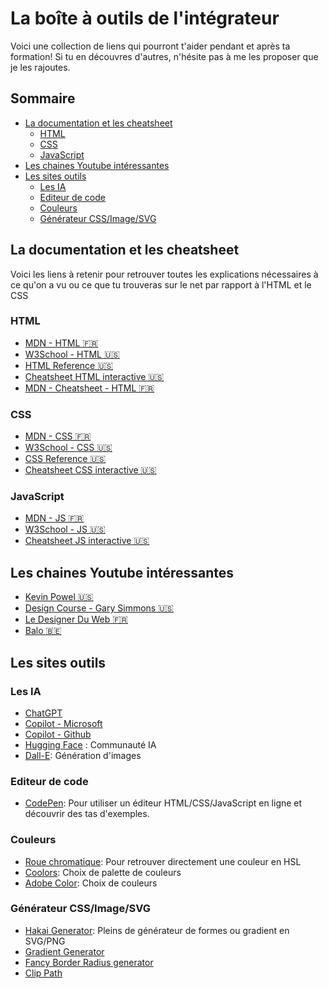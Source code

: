 <!-- omit in toc -->
# La boîte à outils de l'intégrateur

Voici une collection de liens qui pourront t'aider pendant et après ta formation! Si tu en découvres d'autres, n'hésite pas à me les proposer que je les rajoutes.

<!-- omit in toc -->
## Sommaire

- [La documentation et les cheatsheet](#la-documentation-et-les-cheatsheet)
  - [HTML](#html)
  - [CSS](#css)
  - [JavaScript](#javascript)
- [Les chaines Youtube intéressantes](#les-chaines-youtube-intéressantes)
- [Les sites outils](#les-sites-outils)
  - [Les IA](#les-ia)
  - [Editeur de code](#editeur-de-code)
  - [Couleurs](#couleurs)
  - [Générateur CSS/Image/SVG](#générateur-cssimagesvg)

## La documentation et les cheatsheet

Voici les liens à retenir pour retrouver toutes les explications nécessaires à ce qu'on a vu ou ce que tu trouveras sur le net par rapport à l'HTML et le CSS

### HTML

- [MDN - HTML :fr:](https://developer.mozilla.org/fr/docs/Web/HTML)
- [W3School - HTML :us:](https://www.w3schools.com/html/default.asp)
- [HTML Reference :us:](https://htmlreference.io/)
- [Cheatsheet HTML interactive :us:](https://htmlcheatsheet.com/)
- [MDN - Cheatsheet - HTML :fr:](https://developer.mozilla.org/fr/docs/Learn/HTML/Cheatsheet)

### CSS

- [MDN - CSS :fr:](https://developer.mozilla.org/fr/docs/Learn/CSS)
- [W3School - CSS :us:](https://www.w3schools.com/css/default.asp)
- [CSS Reference :us:](https://cssreference.io/)
- [Cheatsheet CSS interactive :us:](https://htmlcheatsheet.com/css/)

### JavaScript

- [MDN - JS :fr:](https://developer.mozilla.org/fr/docs/Web/JavaScript)
- [W3School - JS :us:](https://www.w3schools.com/js/default.asp)
- [Cheatsheet JS interactive :us:](https://htmlcheatsheet.com/js/)

## Les chaines Youtube intéressantes

- [Kevin Powel :us:](https://www.youtube.com/kepowob)
- [Design Course - Gary Simmons :us:](https://www.youtube.com/c/DesignCourse)
- [Le Designer Du Web :fr:](https://www.youtube.com/c/LeDesignerduWeb)
- [Balo :belgium:](https://www.youtube.com/c/BALOPRISONNIER)

## Les sites outils

### Les IA

- [ChatGPT](https://chat.openai.com/)
- [Copilot - Microsoft](https://copilot.microsoft.com/)
- [Copilot - Github](https://github.com/features/copilot)
- [Hugging Face](https://huggingface.co/) : Communauté IA
- [Dall-E](https://openai.com/index/dall-e-2/): Génération d'images

### Editeur de code

- [CodePen](https://codepen.io/): Pour utiliser un éditeur HTML/CSS/JavaScript en ligne et découvrir des tas d'exemples.

### Couleurs

- [Roue chromatique](https://itpastorn.github.io/webbteknik/future-stuff/svg/color-wheel.html): Pour retrouver directement une couleur en HSL
- [Coolors](https://coolors.co/): Choix de palette de couleurs
- [Adobe Color](https://color.adobe.com/fr/create/): Choix de couleurs

### Générateur CSS/Image/SVG

- [Hakai Generator](https://app.haikei.app/): Pleins de générateur de formes ou gradient en SVG/PNG
- [Gradient Generator](https://cssgradient.io/)
- [Fancy Border Radius generator](https://9elements.github.io/fancy-border-radius/)
- [Clip Path](https://bennettfeely.com/clippy/)